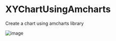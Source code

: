 # XYChartUsingAmcharts
Create a chart using amcharts library

![image](https://github.com/user-attachments/assets/fa587abd-d978-4114-b3a7-cbb31aec4fad)

